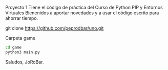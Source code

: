 Proyecto 1
Tiene el código de práctica del Curso de Python PIP y Entornos Virtuales
Bienenidos a aportar novedades y a usar el código escrito para ahorrar tiempo.

git clone https://github.com/peprodbar/uno.git

Carpeta game
``` sh
cd game
python3 main.py
```
Saludos,
JoRoBar.
